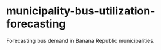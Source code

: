 # municipality-bus-utilization-forecasting
Forecasting bus demand in Banana Republic municipalities.
